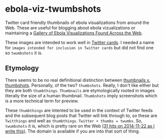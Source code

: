 # ebola-viz-twumbshots

Twitter card friendly thumbnails of ebola visualizations from around the Web. These are useful for blogging about ebola vizualizations or maintaining a [Gallery of Ebola Visualizations Found Across the Web](https://github.com/JohnTigue/EbolaMapper/wiki/Gallery-of-Ebola-Visualizations-Found-Across-the-Web).

These images are intended to work well in [Twitter cards](https://dev.twitter.com/cards/overview). I needed a name for `images intended for inclusion in Twitter cards` but did not find one so `twumbshots` it is.

## Etymology
There seems to be no real definitional distinction between [thumbnails v. thumbshots](http://en.wikipedia.org/wiki/Talk:Thumbshot#How_is_.22thumbnail.22_different.3F). Personally, of the two? `thumbshots`. Really, I don't like either but they are both `thumbthings`. `Thumbnails` are etymologically rooted in images literally the size of a human thumbnail. `Thumbshots` imply screenshots which is a more technical term for preview.

These `thumbthings` are intented to be used in the context of Twitter feeds and the subsequent blog posts that Twitter will link through to, so these are `Twitthings` and well as `thumbthings`. `Twitter + thumbs = twumbs`. So, `twumbshots` it is, which is pretty rare on the Web [(31 hits on 2014-11-22 as I write this)](https://www.google.com/search?q=twumbshots&oq=twumbshots#q=twumbshots). The domain is available if you are into that sort of thing.
